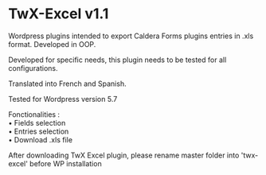 # TwX-Excel v1.1

Wordpress plugins intended to export Caldera Forms plugins entries in .xls format. Developed in OOP.

Developed for specific needs, this plugin needs to be tested for all configurations.

Translated into French and Spanish.

Tested for Wordpress version 5.7

Fonctionalities :<br>
 • Fields selection<br>
 • Entries selection<br>
 • Download .xls file

After downloading TwX Excel plugin, please rename master folder into 'twx-excel' before WP installation
